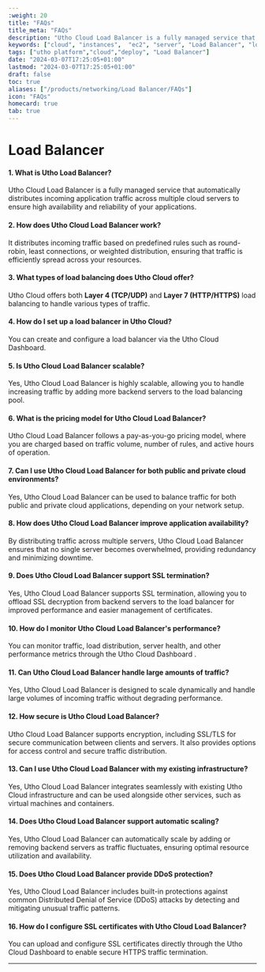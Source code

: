 ```yaml
---
:weight: 20
title: "FAQs"
title_meta: "FAQs"
description: "Utho Cloud Load Balancer is a fully managed service that automatically distributes incoming traffic across multiple servers to ensure high availability and reliability. It supports horizontal scaling, fault tolerance, and can handle large volumes of traffic. By optimizing traffic distribution, it ensures that your applications remain performant, even during peak usage, while maintaining high availability and minimizing downtime."
keywords: ["cloud", "instances",  "ec2", "server", "Load Balancer", "load balancer"]
tags: ["utho platform","cloud","deploy", "Load Balancer"]
date: "2024-03-07T17:25:05+01:00"
lastmod: "2024-03-07T17:25:05+01:00"
draft: false
toc: true
aliases: ["/products/networking/Load Balancer/FAQs"]
icon: "FAQs"
homecard: true
tab: true
---
```


# Load Balancer 

#### 1. What is Utho Load Balancer?
Utho Cloud Load Balancer is a fully managed service that automatically distributes incoming application traffic across multiple cloud servers to ensure high availability and reliability of your applications.

#### 2. How does Utho Cloud Load Balancer work?
It distributes incoming traffic based on predefined rules such as round-robin, least connections, or weighted distribution, ensuring that traffic is efficiently spread across your resources.

#### 3. What types of load balancing does Utho Cloud offer?
Utho Cloud offers both **Layer 4 (TCP/UDP)** and **Layer 7 (HTTP/HTTPS)** load balancing to handle various types of traffic.

#### 4. How do I set up a load balancer in Utho Cloud?
You can create and configure a load balancer via the Utho Cloud Dashboard.

#### 5. Is Utho Cloud Load Balancer scalable?
Yes, Utho Cloud Load Balancer is highly scalable, allowing you to handle increasing traffic by adding more backend servers to the load balancing pool.

#### 6. What is the pricing model for Utho Cloud Load Balancer?
Utho Cloud Load Balancer follows a pay-as-you-go pricing model, where you are charged based on traffic volume, number of rules, and active hours of operation.

#### 7. Can I use Utho Cloud Load Balancer for both public and private cloud environments?
Yes, Utho Cloud Load Balancer can be used to balance traffic for both public and private cloud applications, depending on your network setup.

#### 8. How does Utho Cloud Load Balancer improve application availability?
By distributing traffic across multiple servers, Utho Cloud Load Balancer ensures that no single server becomes overwhelmed, providing redundancy and minimizing downtime.

#### 9. Does Utho Cloud Load Balancer support SSL termination?
Yes, Utho Cloud Load Balancer supports SSL termination, allowing you to offload SSL decryption from backend servers to the load balancer for improved performance and easier management of certificates.

#### 10. How do I monitor Utho Cloud Load Balancer's performance?
You can monitor traffic, load distribution, server health, and other performance metrics through the Utho Cloud Dashboard .

#### 11. Can Utho Cloud Load Balancer handle large amounts of traffic?
Yes, Utho Cloud Load Balancer is designed to scale dynamically and handle large volumes of incoming traffic without degrading performance.

#### 12. How secure is Utho Cloud Load Balancer?
Utho Cloud Load Balancer supports encryption, including SSL/TLS for secure communication between clients and servers. It also provides options for access control and secure traffic distribution.

#### 13. Can I use Utho Cloud Load Balancer with my existing infrastructure?
Yes, Utho Cloud Load Balancer integrates seamlessly with existing Utho Cloud infrastructure and can be used alongside other services, such as virtual machines and containers.

#### 14. Does Utho Cloud Load Balancer support automatic scaling?
Yes, Utho Cloud Load Balancer can automatically scale by adding or removing backend servers as traffic fluctuates, ensuring optimal resource utilization and availability.

#### 15. Does Utho Cloud Load Balancer provide DDoS protection?
Yes, Utho Cloud Load Balancer includes built-in protections against common Distributed Denial of Service (DDoS) attacks by detecting and mitigating unusual traffic patterns.

#### 16. How do I configure SSL certificates with Utho Cloud Load Balancer?
You can upload and configure SSL certificates directly through the Utho Cloud Dashboard to enable secure HTTPS traffic termination.

--- 
